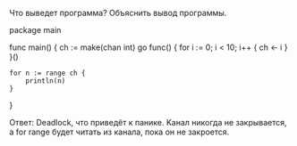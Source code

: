 Что выведет программа? Объяснить вывод программы.

package main

func main() {
	ch := make(chan int)
	go func() {
		for i := 0; i < 10; i++ {
			ch <- i
		}
	}()

	for n := range ch {
		println(n)
	}
}


Ответ:
Deadlock, что приведёт к панике.
Kанал никогда не закрывается, а for range будет читать из канала, пока он не закроется.